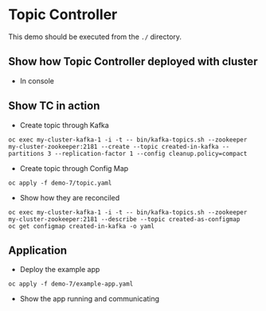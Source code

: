 # Topic Controller

This demo should be executed from the `./` directory.

## Show how Topic Controller deployed with cluster

* In console

## Show TC in action

* Create topic through Kafka

```
oc exec my-cluster-kafka-1 -i -t -- bin/kafka-topics.sh --zookeeper my-cluster-zookeeper:2181 --create --topic created-in-kafka --partitions 3 --replication-factor 1 --config cleanup.policy=compact
```

* Create topic through Config Map

```
oc apply -f demo-7/topic.yaml
```

* Show how they are reconciled

```
oc exec my-cluster-kafka-1 -i -t -- bin/kafka-topics.sh --zookeeper my-cluster-zookeeper:2181 --describe --topic created-as-configmap
oc get configmap created-in-kafka -o yaml
```

## Application

* Deploy the example app

```
oc apply -f demo-7/example-app.yaml
```

* Show the app running and communicating